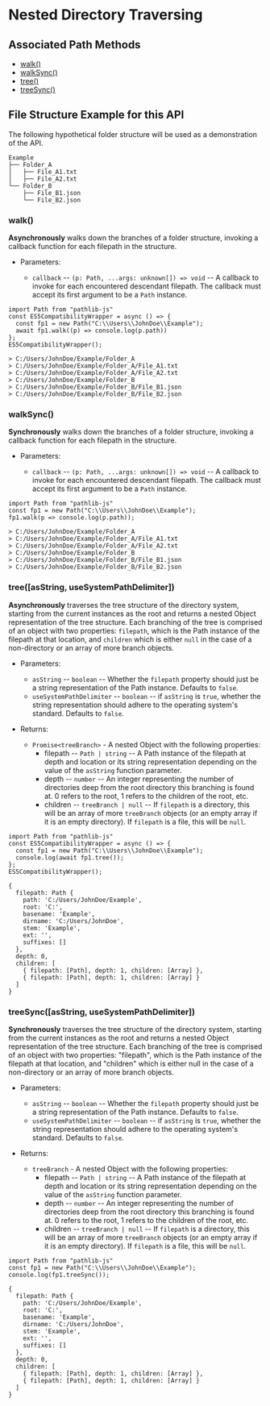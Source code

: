 # Nested Directory Traversing

## Associated Path Methods

- <a href = "#walk">walk()</a>
- <a href = "#walkSync">walkSync()</a>
- <a href = "#tree">tree()</a>
- <a href = "#treeSync">treeSync()</a>

## File Structure Example for this API

The following hypothetical folder structure will be used as a demonstration of the API.

```
Example
├── Folder_A
│   ├── File_A1.txt
│   ├── File_A2.txt
└── Folder_B
    ├── File_B1.json
    └── File_B2.json
```

### walk() <a id = "walk"></a>

**Asynchronously** walks down the branches of a folder structure, invoking a callback function for each filepath in the structure.

- Parameters:

  - `callback` -- `(p: Path, ...args: unknown[]) => void` -- A callback to invoke for each encountered descendant filepath. The callback must accept its first argument to be a `Path` instance.

```
import Path from "pathlib-js"
const ES5CompatibilityWrapper = async () => {
  const fp1 = new Path("C:\\Users\\JohnDoe\\Example");
  await fp1.walk((p) => console.log(p.path))
};
ES5CompatibilityWrapper();

> C:/Users/JohnDoe/Example/Folder_A
> C:/Users/JohnDoe/Example/Folder_A/File_A1.txt
> C:/Users/JohnDoe/Example/Folder_A/File_A2.txt
> C:/Users/JohnDoe/Example/Folder_B
> C:/Users/JohnDoe/Example/Folder_B/File_B1.json
> C:/Users/JohnDoe/Example/Folder_B/File_B2.json

```

### walkSync() <a id = "walkSync"></a>

**Synchronously** walks down the branches of a folder structure, invoking a callback function for each filepath in the structure.

- Parameters:

  - `callback` -- `(p: Path, ...args: unknown[]) => void` -- A callback to invoke for each encountered descendant filepath. The callback must accept its first argument to be a `Path` instance.

```
import Path from "pathlib-js"
const fp1 = new Path("C:\\Users\\JohnDoe\\Example");
fp1.walk(p => console.log(p.path));

> C:/Users/JohnDoe/Example/Folder_A
> C:/Users/JohnDoe/Example/Folder_A/File_A1.txt
> C:/Users/JohnDoe/Example/Folder_A/File_A2.txt
> C:/Users/JohnDoe/Example/Folder_B
> C:/Users/JohnDoe/Example/Folder_B/File_B1.json
> C:/Users/JohnDoe/Example/Folder_B/File_B2.json
```

### tree([asString, useSystemPathDelimiter]) <a id = "tree"></a>

**Asynchronously** traverses the tree structure of the directory system, starting from the current instances as the root and returns a nested Object representation of the tree structure. Each branching of the tree is comprised of an object with two properties: `filepath`, which is the Path instance of the filepath at that location, and `children` which is either `null` in the case of a non-directory or an array of more branch objects.

- Parameters:

  - `asString` -- `boolean` -- Whether the `filepath` property should just be a string representation of the Path instance. Defaults to `false`.
  - `useSystemPathDelimiter` -- `boolean` -- if `asString` is `true`, whether the string representation should adhere to the operating system's standard. Defaults to `false`.

- Returns:
  - `Promise<treeBranch>` - A nested Object with the following properties:
    - filepath -- `Path | string` -- A Path instance of the filepath at depth and location or its string representation depending on the value of the `asString` function parameter.
    - depth -- `number` -- An integer representing the number of directories deep from the root directory this branching is found at. 0 refers to the root, 1 refers to the children of the root, etc.
    - children -- `treeBranch | null` -- If `filepath` is a directory, this will be an array of more `treeBranch` objects (or an empty array if it is an empty directory). If `filepath` is a file, this will be `null`.

```
import Path from "pathlib-js"
const ES5CompatibilityWrapper = async () => {
  const fp1 = new Path("C:\\Users\\JohnDoe\\Example");
  console.log(await fp1.tree());
};
ES5CompatibilityWrapper();

{
  filepath: Path {
    path: 'C:/Users/JohnDoe/Example',
    root: 'C:',
    basename: 'Example',
    dirname: 'C:/Users/JohnDoe',
    stem: 'Example',
    ext: '',
    suffixes: []
  },
  depth: 0,
  children: [
    { filepath: [Path], depth: 1, children: [Array] },
    { filepath: [Path], depth: 1, children: [Array] }
  ]
}
```

### treeSync([asString, useSystemPathDelimiter]) <a id = "treeSync"></a>

**Synchronously** traverses the tree structure of the directory system, starting from the current instances as the root and returns a nested Object representation of the tree structure. Each branching of the tree is comprised of an object with two properties: "filepath", which is the Path instance of the filepath at that location, and "children" which is either null in the case of a non-directory or an array of more branch objects.

- Parameters:

  - `asString` -- `boolean` -- Whether the `filepath` property should just be a string representation of the Path instance. Defaults to `false`.
  - `useSystemPathDelimiter` -- `boolean` -- if `asString` is `true`, whether the string representation should adhere to the operating system's standard. Defaults to `false`.

- Returns:
  - `treeBranch` - A nested Object with the following properties:
    - filepath -- `Path | string` -- A Path instance of the filepath at depth and location or its string representation depending on the value of the `asString` function parameter.
    - depth -- `number` -- An integer representing the number of directories deep from the root directory this branching is found at. 0 refers to the root, 1 refers to the children of the root, etc.
    - children -- `treeBranch | null` -- If `filepath` is a directory, this will be an array of more `treeBranch` objects (or an empty array if it is an empty directory). If `filepath` is a file, this will be `null`.

```
import Path from "pathlib-js"
const fp1 = new Path("C:\\Users\\JohnDoe\\Example");
console.log(fp1.treeSync());

{
  filepath: Path {
    path: 'C:/Users/JohnDoe/Example',
    root: 'C:',
    basename: 'Example',
    dirname: 'C:/Users/JohnDoe',
    stem: 'Example',
    ext: '',
    suffixes: []
  },
  depth: 0,
  children: [
    { filepath: [Path], depth: 1, children: [Array] },
    { filepath: [Path], depth: 1, children: [Array] }
  ]
}
```
